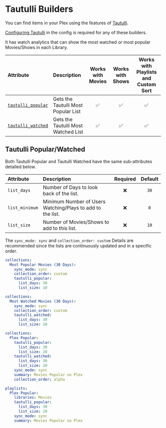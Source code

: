 # Tautulli Builders

You can find items in your Plex using the features of [Tautulli](https://tautulli.com/).

[Configuring Tautulli](../../config/tautulli) in the config is required for any of these builders.

It has watch analytics that can show the most watched or most popular Movies/Shows in each Library.

| Attribute                                      | Description                         | Works with Movies | Works with Shows | Works with Playlists and Custom Sort |
|:-----------------------------------------------|:------------------------------------|:-----------------:|:----------------:|:------------------------------------:|
| [`tautulli_popular`](#tautulli-popularwatched) | Gets the Tautulli Most Popular List |      &#9989;      |     &#9989;      |               &#9989;                |
| [`tautulli_watched`](#tautulli-popularwatched) | Gets the Tautulli Most Watched List |      &#9989;      |     &#9989;      |               &#9989;                |

## Tautulli Popular/Watched

Both Tautulli Popular and Tautulli Watched have the same sub-attributes detailed below.

| Attribute      | Description                                                | Required | Default |
|:---------------|:-----------------------------------------------------------|:--------:|:-------:|
| `list_days`    | Number of Days to look back of the list.                   | &#10060; |  `30`   |
| `list_minimum` | Minimum Number of Users Watching/Plays to add to the list. | &#10060; |   `0`   |
| `list_size`    | Number of Movies/Shows to add to this list.                | &#10060; |  `10`   |

The `sync_mode: sync` and `collection_order: custom` Details are recommended since the lists are continuously updated and in a specific order. 

```yaml
collections:
  Most Popular Movies (30 Days):
    sync_mode: sync
    collection_order: custom
    tautulli_popular:
      list_days: 30
      list_size: 10
```
```yaml
collections:
  Most Watched Movies (30 Days):
    sync_mode: sync
    collection_order: custom
    tautulli_watched:
      list_days: 30
      list_size: 10
```
```yaml
collections:
  Plex Popular:
    tautulli_popular:
      list_days: 30
      list_size: 20
    tautulli_watched:
      list_days: 30
      list_size: 20
    sync_mode: sync
    summary: Movies Popular on Plex
    collection_order: alpha
```
```yaml
playlists:
  Plex Popular:
    libraries: Movies
    tautulli_popular:
      list_days: 30
      list_size: 20
    sync_mode: sync
    summary: Movies Popular on Plex
```